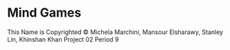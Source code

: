 # Mind Games
This Name is Copyrighted &copy;
Michela Marchini, Mansour Elsharawy, Stanley Lin, Khinshan Khan
Project 02
Period 9
